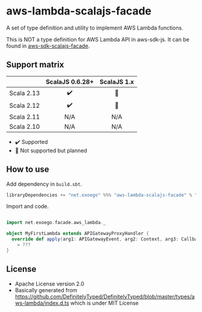 # aws-lambda-scalajs-facade

A set of type definition and utility to implement AWS Lambda functions.

This is NOT a type definition for AWS Lambda API in aws-sdk-js.
It can be found in [aws-sdk-scalajs-facade](https://github.com/exoego/aws-sdk-scalajs-facade/tree/master/services/lambda/src/main/scala/facade/amazonaws/services).


## Support matrix

|            |   ScalaJS 0.6.28+              |   ScalaJS 1.x  |
| ---------- | :----------------------------: | :------------: |
| Scala 2.13 | :heavy_check_mark: | :construction: |
| Scala 2.12 | :heavy_check_mark:             | :construction: |
| Scala 2.11 |         N/A                    |       N/A      |
| Scala 2.10 |         N/A                    |       N/A      |

-   :heavy_check_mark: Supported
-   :construction: Not supported but planned


## How to use

Add dependency in `build.sbt`.

```sbt
libraryDependencies += "net.exoego" %%% "aws-lambda-scalajs-facade" % "0.3.2"
```

Import and code.

```scala

import net.exoego.facade.aws_lambda._

object MyFirstLambda extends APIGatewayProxyHandler {
  override def apply(arg1: APIGatewayEvent, arg2: Context, arg3: Callback[ProxyResult]): Unit | Promise[APIGatewayProxyResult]
    = ???
}
```


## License

* Apache License version 2.0
* Basically generated from https://github.com/DefinitelyTyped/DefinitelyTyped/blob/master/types/aws-lambda/index.d.ts which is under MIT License

